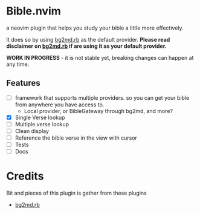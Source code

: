 # Bible.nvim
a neovim plugin that helps you study your bible a little more effectively.

It does so by using [bg2md.rb](https://github.com/jgclark/BibleGateway-to-Markdown) as the default provider.
**Please read disclaimer on [bg2md.rb](https://github.com/jgclark/BibleGateway-to-Markdown) if are using it as your
default provider.**

**WORK IN PROGRESS** - it is not stable yet, breaking changes can happen at any time.

## Features
* [ ] framework that supports multiple providers. so you can get your bible from anywhere you have access to.
  + Local provider, or BibleGateway through bg2md, and more?
* [x] Single Verse lookup
* [ ] Multiple verse lookup
* [ ] Clean display
* [ ] Reference the bible verse in the view with cursor
* [ ] Tests
* [ ] Docs

# Credits
Bit and pieces of this plugin is gather from these plugins

* [bg2md.rb](https://github.com/jgclark/BibleGateway-to-Markdown)
